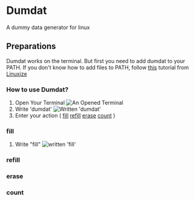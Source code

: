 # Dumdat

A dummy data generator for linux

## Preparations

Dumdat works on the terminal. But first you need to add dumdat to your PATH. If you don't know how to add files to PATH, follow [this](https://linuxize.com/post/how-to-add-directory-to-path-in-linux/) tutorial from [Linuxize](https://linuxize.com/)

### How to use Dumdat?

1. Open Your Terminal ![An Opened Terminal](https://github.com/kaiserthe13th/Dumdat/main/img/1.png)
1. Write 'dumdat' ![Written 'dumdat'](https://github.com/kaiserthe13th/Dumdat/main/img/2.png)
1. Enter your action (
[fill](https://github.com/kaiserthe13th/Dumdat/blob/main/README.md#fill)
[refill](https://github.com/kaiserthe13th/Dumdat/blob/main/README.md#refill)
[erase](https://github.com/kaiserthe13th/Dumdat/blob/main/README.md#erase)
[count](https://github.com/kaiserthe13th/Dumdat/blob/main/README.md#count) )

### fill

1. Write "fill"
![written 'fill'](https://github.com/kaiserthe13th/Dumdat/main/img/fill-1.png)

### refill

### erase

### count
